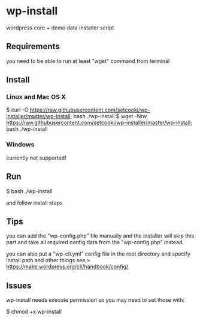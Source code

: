 # wp-install

wordpress core + demo data installer script

## Requirements

you need to be able to run at least "wget" command from terminal

## Install

### Linux and Mac OS X

$ curl -O https://raw.githubusercontent.com/setcooki/wp-installer/master/wp-install; bash ./wp-install
$ wget -Nnv https://raw.githubusercontent.com/setcooki/wp-installer/master/wp-install; bash ./wp-install

### Windows

currently not supported!

## Run

$ bash ./wp-install

and follow install steps

## Tips

you can add the "wp-config.php" file manually and the installer will skip this part and take all required
config data from the "wp-config.php" instead.

you can also put a "wp-cli.yml" config file in the root directory and specify install path and other things
see > https://make.wordpress.org/cli/handbook/config/

## Issues

wp-install needs execute permission so you may need to set those with:

$ chmod +x wp-install